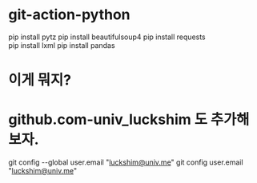 # git-action-python

pip install pytz
pip install beautifulsoup4 
pip install requests    
pip install lxml
pip install pandas    


# 이게 뭐지?

# github.com-univ_luckshim 도 추가해 보자.

git config --global user.email "luckshim@univ.me"
git config user.email "luckshim@univ.me"
